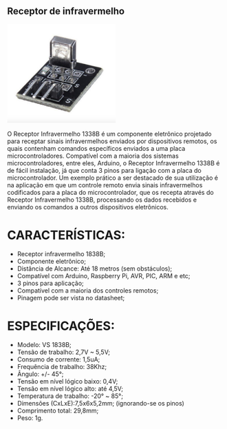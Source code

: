 ## Receptor de infravermelho

<p><img src="img/1.png" width="50%" /></p>

O Receptor Infravermelho 1338B é um componente eletrônico projetado para receptar sinais infravermelhos enviados por dispositivos remotos, os quais contenham comandos específicos enviados a uma placa microcontroladores. Compatível com a maioria dos sistemas microcontroladores, entre eles, Arduino, o Receptor Infravermelho 1338B é de fácil instalação, já que conta 3 pinos para ligação com a placa do microcontrolador.
Um exemplo prático a ser destacado de sua utilização é na aplicação em que um controle remoto envia sinais infravermelhos codificados para a placa do microcontrolador, que os recepta através do Receptor Infravermelho 1338B, processando os dados recebidos e enviando os comandos a outros dispositivos eletrônicos.
 
# CARACTERÍSTICAS:

- Receptor infravermelho 1838B;
- Componente eletrônico;
- Distância de Alcance: Até 18 metros (sem obstáculos);
- Compatível com Arduino, Raspberry Pi, AVR, PIC, ARM e etc;
- 3 pinos para aplicação;
- Compatível com a maioria dos controles remotos;
- Pinagem pode ser vista no datasheet;

# ESPECIFICAÇÕES:

- Modelo: VS 1838B;
- Tensão de trabalho: 2,7V ~ 5,5V;
- Consumo de corrente: 1,5uA;
- Frequência de trabalho: 38Khz;
- Ângulo: +/- 45°;
- Tensão em nível lógico baixo: 0,4V;
- Tensão em nível lógico alto: até 4,5V;
- Temperatura de trabalho: -20° ~ 85°;
- Dimensões (CxLxE):7,5x6x5,2mm; (ignorando-se os pinos)
- Comprimento total: 29,8mm;
- Peso: 1g. 
